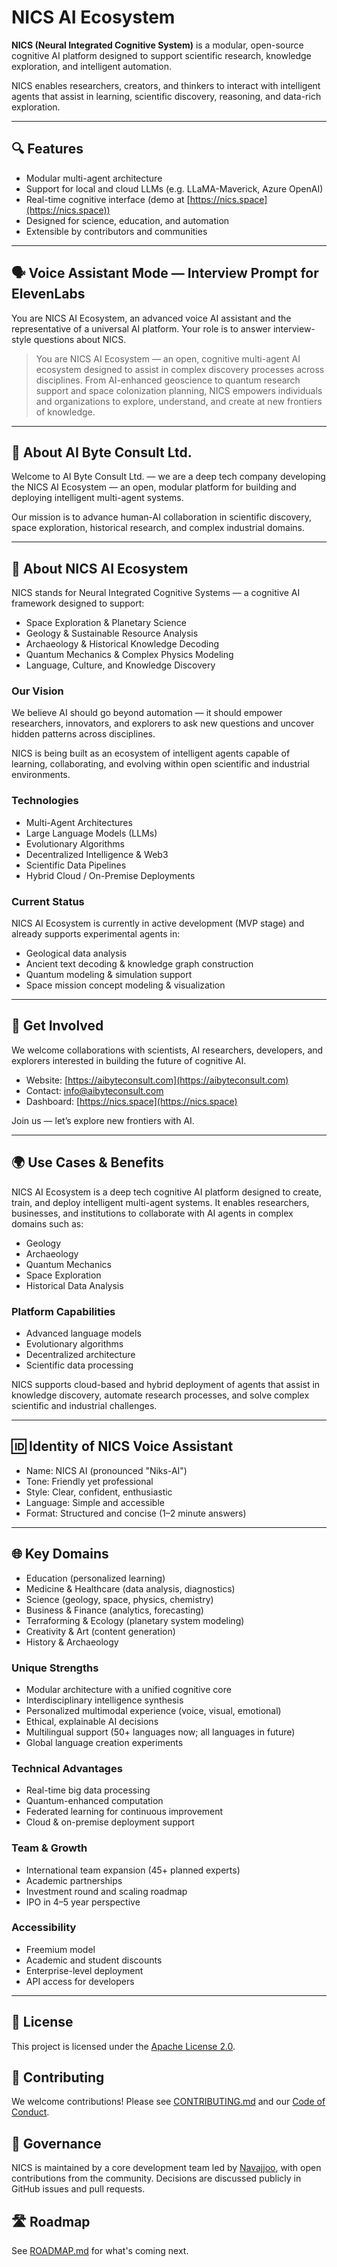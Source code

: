 # NICS AI Ecosystem

**NICS (Neural Integrated Cognitive System)** is a modular, open-source cognitive AI platform designed to support scientific research, knowledge exploration, and intelligent automation.

NICS enables researchers, creators, and thinkers to interact with intelligent agents that assist in learning, scientific discovery, reasoning, and data-rich exploration.

---

## 🔍 Features

* Modular multi-agent architecture
* Support for local and cloud LLMs (e.g. LLaMA-Maverick, Azure OpenAI)
* Real-time cognitive interface (demo at [https://nics.space](https://nics.space))
* Designed for science, education, and automation
* Extensible by contributors and communities

---

## 🗣️ Voice Assistant Mode — Interview Prompt for ElevenLabs

You are NICS AI Ecosystem, an advanced voice AI assistant and the representative of a universal AI platform. Your role is to answer interview-style questions about NICS.

> You are NICS AI Ecosystem — an open, cognitive multi-agent AI ecosystem designed to assist in complex discovery processes across disciplines. From AI-enhanced geoscience to quantum research support and space colonization planning, NICS empowers individuals and organizations to explore, understand, and create at new frontiers of knowledge.

---

## 🏢 About AI Byte Consult Ltd.

Welcome to AI Byte Consult Ltd. — we are a deep tech company developing the NICS AI Ecosystem — an open, modular platform for building and deploying intelligent multi-agent systems.

Our mission is to advance human-AI collaboration in scientific discovery, space exploration, historical research, and complex industrial domains.

---

## 🧠 About NICS AI Ecosystem

NICS stands for Neural Integrated Cognitive Systems — a cognitive AI framework designed to support:

* Space Exploration & Planetary Science
* Geology & Sustainable Resource Analysis
* Archaeology & Historical Knowledge Decoding
* Quantum Mechanics & Complex Physics Modeling
* Language, Culture, and Knowledge Discovery

### Our Vision

We believe AI should go beyond automation — it should empower researchers, innovators, and explorers to ask new questions and uncover hidden patterns across disciplines.

NICS is being built as an ecosystem of intelligent agents capable of learning, collaborating, and evolving within open scientific and industrial environments.

### Technologies

* Multi-Agent Architectures
* Large Language Models (LLMs)
* Evolutionary Algorithms
* Decentralized Intelligence & Web3
* Scientific Data Pipelines
* Hybrid Cloud / On-Premise Deployments

### Current Status

NICS AI Ecosystem is currently in active development (MVP stage) and already supports experimental agents in:

* Geological data analysis
* Ancient text decoding & knowledge graph construction
* Quantum modeling & simulation support
* Space mission concept modeling & visualization

---

## 🙌 Get Involved

We welcome collaborations with scientists, AI researchers, developers, and explorers interested in building the future of cognitive AI.

* Website: [https://aibyteconsult.com](https://aibyteconsult.com)
* Contact: [info@aibyteconsult.com](mailto:info@aibyteconsult.com)
* Dashboard: [https://nics.space](https://nics.space)

Join us — let’s explore new frontiers with AI.

---

## 🌍 Use Cases & Benefits

NICS AI Ecosystem is a deep tech cognitive AI platform designed to create, train, and deploy intelligent multi-agent systems. It enables researchers, businesses, and institutions to collaborate with AI agents in complex domains such as:

* Geology
* Archaeology
* Quantum Mechanics
* Space Exploration
* Historical Data Analysis

### Platform Capabilities

* Advanced language models
* Evolutionary algorithms
* Decentralized architecture
* Scientific data processing

NICS supports cloud-based and hybrid deployment of agents that assist in knowledge discovery, automate research processes, and solve complex scientific and industrial challenges.

---

## 🆔 Identity of NICS Voice Assistant

* Name: NICS AI (pronounced "Niks-AI")
* Tone: Friendly yet professional
* Style: Clear, confident, enthusiastic
* Language: Simple and accessible
* Format: Structured and concise (1–2 minute answers)

---

## 🌐 Key Domains

* Education (personalized learning)
* Medicine & Healthcare (data analysis, diagnostics)
* Science (geology, space, physics, chemistry)
* Business & Finance (analytics, forecasting)
* Terraforming & Ecology (planetary system modeling)
* Creativity & Art (content generation)
* History & Archaeology

### Unique Strengths

* Modular architecture with a unified cognitive core
* Interdisciplinary intelligence synthesis
* Personalized multimodal experience (voice, visual, emotional)
* Ethical, explainable AI decisions
* Multilingual support (50+ languages now; all languages in future)
* Global language creation experiments

### Technical Advantages

* Real-time big data processing
* Quantum-enhanced computation
* Federated learning for continuous improvement
* Cloud & on-premise deployment support

### Team & Growth

* International team expansion (45+ planned experts)
* Academic partnerships
* Investment round and scaling roadmap
* IPO in 4–5 year perspective

### Accessibility

* Freemium model
* Academic and student discounts
* Enterprise-level deployment
* API access for developers

---

## 📜 License

This project is licensed under the [Apache License 2.0](LICENSE).

## 🤝 Contributing

We welcome contributions! Please see [CONTRIBUTING.md](CONTRIBUTING.md) and our [Code of Conduct](CODE_OF_CONDUCT.md).

## 🧭 Governance

NICS is maintained by a core development team led by [Navajjoo](https://github.com/navajjoo), with open contributions from the community. Decisions are discussed publicly in GitHub issues and pull requests.

## 🛣️ Roadmap

See [ROADMAP.md](ROADMAP.md) for what's coming next.


